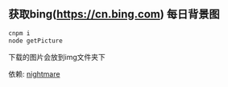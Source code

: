 ## 获取bing(https://cn.bing.com) 每日背景图

```bash
cnpm i
node getPicture
```
下载的图片会放到img文件夹下

依赖: [nightmare](http://www.nightmarejs.org/)